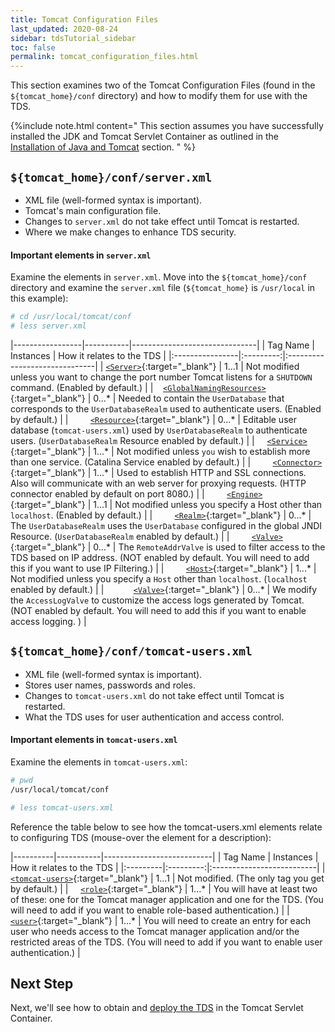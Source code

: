 ```yaml
---
title: Tomcat Configuration Files
last_updated: 2020-08-24
sidebar: tdsTutorial_sidebar
toc: false
permalink: tomcat_configuration_files.html
---
```


This section examines two of the Tomcat Configuration Files (found in the `${tomcat_home}/conf` directory) and how to modify them for use with the TDS.

{%include note.html content="
This section assumes you have successfully installed the JDK and Tomcat Servlet Container as outlined in the [Installation of Java and Tomcat](install_java_tomcat.html) section.
" %}

## `${tomcat_home}/conf/server.xml`

* XML file (well-formed syntax is important).
* Tomcat's main configuration file.
* Changes to `server.xml` do not take effect until Tomcat is restarted.
* Where we make changes to enhance TDS security.

#### Important elements in `server.xml`

Examine the elements in `server.xml`.
Move into the `${tomcat_home}/conf` directory and examine the `server.xml` file (`${tomcat_home}` is `/usr/local` in this example):

~~~bash
# cd /usr/local/tomcat/conf
# less server.xml
~~~


|-----------------|-----------|-------------------------------|
| Tag Name  | Instances | How it relates to the TDS     |
|:----------------|:---------:|:------------------------------|
| [`<Server>`](http://tomcat.apache.org/tomcat-8.5-doc/config/server.html "The Server element represents the entire Catalina servlet container as a whole. It is the single outermost element in server.xml"){:target="_blank"} | 1...1 | Not modified unless you want to change the port number Tomcat listens for a `SHUTDOWN` command. (Enabled by default.) |
| &nbsp;&nbsp; [`<GlobalNamingResources>`](http://tomcat.apache.org/tomcat-8.5-doc/config/globalresources.html "The GlobalNamingResources element defines the global Java Naming and Directory Interface (JNDI) resources for the Server."){:target="_blank"} | 0...\* | Needed to contain the `UserDatabase` that corresponds to the `UserDatabaseRealm` used to authenticate users. (Enabled by default.) |
| &nbsp; &nbsp; &nbsp; &nbsp; [`<Resource>`](http://tomcat.apache.org/tomcat-8.5-doc/config/resources.html "The Resource element represents a static resource from which classes will be loaded and static files will be served."){:target="_blank"} | 0...\* | Editable user database (`tomcat-users.xml`) used by `UserDatabaseRealm` to authenticate users. (`UserDatabaseRealm` Resource enabled by default.) |
| &nbsp; &nbsp; [`<Service>`](http://tomcat.apache.org/tomcat-8.5-doc/config/service.html "The Service element represents the combination of one or more Connector components that share a single Engine component for processing incoming requests. The top Tomcat service is named Catalina (hence the log file name of catalina.out)."){:target="_blank"} | 1...\* | Not modified unless `you` wish to establish more than one service. (Catalina Service enabled by default.) |
| &nbsp; &nbsp; &nbsp; &nbsp; [`<Connector>`](http://tomcat.apache.org/tomcat-8.5-doc/connectors.html "The Connector element forward requests to the Engine using a specific protocol and returns the results to the requesting client."){:target="_blank"} | 1...\* | Used to establish HTTP and SSL connections. Also will communicate with an web server for proxying requests. (HTTP connector enabled by default on port 8080.) |
| &nbsp; &nbsp; &nbsp; &nbsp; [`<Engine>`](http://tomcat.apache.org/tomcat-8.5-doc/config/engine.html "The Engine element represents the entire request processing machinery associated with a particular Catlina Service."){:target="_blank"} | 1...1 | Not modified unless you specify a Host other than `localhost`. (Enabled by default.) |
| &nbsp; &nbsp; &nbsp; &nbsp; [`<Realm>`](http://tomcat.apache.org/tomcat-8.5-doc/config/realm.html "The Realm element represents a database of usernames, passwords, and roles (groups) assigned to those users."){:target="_blank"} | 0...\* | The `UserDatabaseRealm` uses the `UserDatabase` configured in the global JNDI Resource. (`UserDatabaseRealm` enabled by default.) |
| &nbsp; &nbsp; &nbsp; &nbsp; [`<Valve>`](http://tomcat.apache.org/tomcat-8.5-doc/config/valve.html "The Valve element represents a component that will be inserted into the request processing pipeline for the associated containing element."){:target="_blank"} | 0...\* | The `RemoteAddrValve` is used to filter access to the TDS based on IP address. (NOT enabled by default. You will need to add this if you want to use IP Filtering.) |
| &nbsp; &nbsp; &nbsp; &nbsp; [`<Host>`](http://tomcat.apache.org/tomcat-8.5-doc/config/host.html "The Host element represents a virtual host."){:target="_blank"} | 1...\* | Not modified unless you specify a `Host` other than `localhost`. (`localhost` enabled by default.) |
| &nbsp; &nbsp; &nbsp; &nbsp; &nbsp; &nbsp;[`<Valve>`](http://tomcat.apache.org/tomcat-8.5-doc/config/valve.html "The Valve element represents a component that will be inserted into the request processing pipeline for the associated containing element."){:target="_blank"} | 0...\* | We modify the `AccessLogValve` to customize the access logs generated by Tomcat. (NOT enabled by default. You will need to add this if you want to enable access logging. ) |

## `${tomcat_home}/conf/tomcat-users.xml`

* XML file (well-formed syntax is important).
* Stores user names, passwords and roles.
* Changes to `tomcat-users.xml` do not take effect until Tomcat is restarted.
* What the TDS uses for user authentication and access control.


#### Important elements in `tomcat-users.xml`

Examine the elements in `tomcat-users.xml`:

~~~bash
# pwd
/usr/local/tomcat/conf

# less tomcat-users.xml
~~~

Reference the table below to see how the tomcat-users.xml elements relate to configuring TDS (mouse-over the element for a description):

|----------|-----------|---------------------------|
| Tag Name | Instances | How it relates to the TDS |
|:---------|:---------:|:--------------------------|
| [`<tomcat-users>`](http://tomcat.apache.org/tomcat-8.5-doc/realm-howto.html#UserDatabaseRealm "The tomcat-users element represents the single outermost element in tomcat-users.xml"){:target="_blank"} | 1...1 | Not modified. (The only tag you get by default.) |
| &nbsp; &nbsp; [`<role>`](http://tomcat.apache.org/tomcat-8.5-doc/realm-howto.html#UserDatabaseRealm "The role element defines one role or group a user can belong to."){:target="_blank"} | 1...\* | You will have at least two of these: one for the Tomcat manager application and one for the TDS. (You will need to add if you want to enable role-based authentication.) |
| &nbsp; &nbsp; [`<user>`](http://tomcat.apache.org/tomcat-8.5-doc/realm-howto.html#UserDatabaseRealm "The user element represents one valid user."){:target="_blank"} | 1...\* | You will need to create an entry for each user who needs access to the Tomcat manager application and/or the restricted areas of the TDS. (You will need to add if you want to enable user authentication.) |


## Next Step

Next, we'll see how to obtain and [deploy the TDS](deploying_the_tds.html) in the Tomcat Servlet Container.